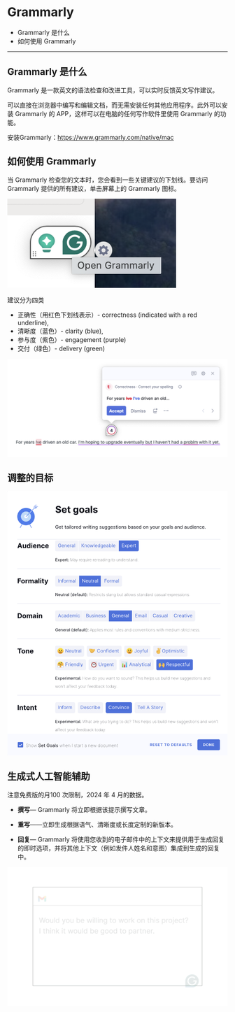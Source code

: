 

# Grammarly

- Grammarly 是什么
- 如何使用 Grammarly

-----

## Grammarly 是什么

Grammarly 是一款英文的语法检查和改进工具，可以实时反馈英文写作建议。

可以直接在浏览器中编写和编辑文档，而无需安装任何其他应用程序。此外可以安装 Grammarly 的 APP，这样可以在电脑的任何写作软件里使用 Grammarly 的功能。

安装Grammarly：https://www.grammarly.com/native/mac

## 如何使用 Grammarly

当 Grammarly 检查您的文本时，您会看到一些关键建议的下划线。要访问 Grammarly 提供的所有建议，单击屏幕上的 Grammarly 图标。

![截图 2024-02-01 17.07.22.png](./assets/23732150941837.png)

建议分为四类

- 正确性（用红色下划线表示）- correctness (indicated with a red underline),
- 清晰度（蓝色）- clarity (blue),
- 参与度（紫色）-  engagement (purple)
- 交付（绿色）- delivery (green)

![img](./assets/23758001913357.png)

## 调整的目标

![截图_2020-06-16_at_15.49.49.png](./assets/360059620492.png)

## 生成式人工智能辅助

注意免费版的月100 次限制，2024 年 4 月的数据。

- **撰写**— Grammarly 将立即根据该提示撰写文章。

- **重写**——立即生成根据语气、清晰度或长度定制的新版本。

- **回复**— Grammarly 将使用您收到的电子邮件中的上下文来提供用于生成回复的即时选项，并将其他上下文（例如发件人姓名和意图）集成到生成的回复中。

![img](./assets/23757136930957.gif)











